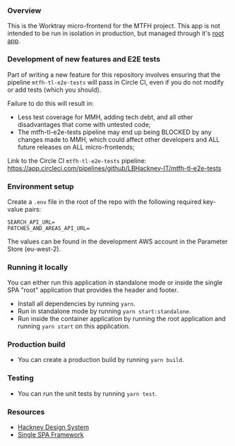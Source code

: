 ### Overview

This is the Worktray micro-frontend for the MTFH project. This app is not intended to be
run in isolation in production, but managed through it's
[root app](https://github.com/LBHackney-IT/mtfh-frontend-root).

### Development of new features and E2E tests

Part of writing a new feature for this repository involves ensuring that the pipeline
`mtfh-tl-e2e-tests` will pass in Circle CI, even if you do not modify or add tests (which
you should).

Failure to do this will result in:

- Less test coverage for MMH, adding tech debt, and all other disadvantages that come with
  untested code;
- The mtfh-tl-e2e-tests pipeline may end up being BLOCKED by any changes made to MMH,
  which could affect other developers and ALL future releases on ALL micro-frontends;

Link to the Circle CI `mtfh-tl-e2e-tests` pipeline:
https://app.circleci.com/pipelines/github/LBHackney-IT/mtfh-tl-e2e-tests

### Environment setup

Create a `.env` file in the root of the repo with the following required key-value pairs:

```env
SEARCH_API_URL=
PATCHES_AND_AREAS_API_URL=
```

The values can be found in the development AWS account in the Parameter Store (eu-west-2).

### Running it locally

You can either run this application in standalone mode or inside the single SPA "root"
application that provides the header and footer.

- Install all dependencies by running `yarn`.
- Run in standalone mode by running `yarn start:standalone`.
- Run inside the container application by running the root application and running
  `yarn start` on this application.

### Production build

- You can create a production build by running `yarn build`.

### Testing

- You can run the unit tests by running `yarn test`.

### Resources

- [Hackney Design System](https://design-system.hackney.gov.uk/)
- [Single SPA Framework](https://single-spa.js.org/)
